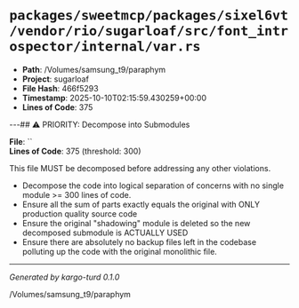 # `packages/sweetmcp/packages/sixel6vt/vendor/rio/sugarloaf/src/font_introspector/internal/var.rs`

- **Path**: /Volumes/samsung_t9/paraphym
- **Project**: sugarloaf
- **File Hash**: 466f5293  
- **Timestamp**: 2025-10-10T02:15:59.430259+00:00  
- **Lines of Code**: 375

---## ⚠️ PRIORITY: Decompose into Submodules

**File**: ``  
**Lines of Code**: 375 (threshold: 300)

This file MUST be decomposed before addressing any other violations.

- Decompose the code into logical separation of concerns with no single module >= 300 lines of code. 
- Ensure all the sum of parts exactly equals the original with ONLY production quality source code
- Ensure the original "shadowing" module is deleted so the new decomposed submodule is ACTUALLY USED
- Ensure there are absolutely no backup files left in the codebase polluting up the code with the original monolithic file.

------

*Generated by kargo-turd 0.1.0*

/Volumes/samsung_t9/paraphym